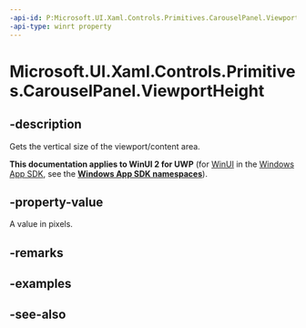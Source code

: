 ```yaml
---
-api-id: P:Microsoft.UI.Xaml.Controls.Primitives.CarouselPanel.ViewportHeight
-api-type: winrt property
---
```


<!-- Property syntax
public double ViewportHeight { get; }
-->

# Microsoft.UI.Xaml.Controls.Primitives.CarouselPanel.ViewportHeight

## -description
Gets the vertical size of the viewport/content area.

**This documentation applies to WinUI 2 for UWP** (for [WinUI](/windows/apps/winui/winui3/) in the [Windows App SDK](/windows/apps/windows-app-sdk/), see the **[Windows App SDK namespaces](/windows/windows-app-sdk/api/winrt/)**).

## -property-value
A value in pixels.

## -remarks

## -examples

## -see-also
